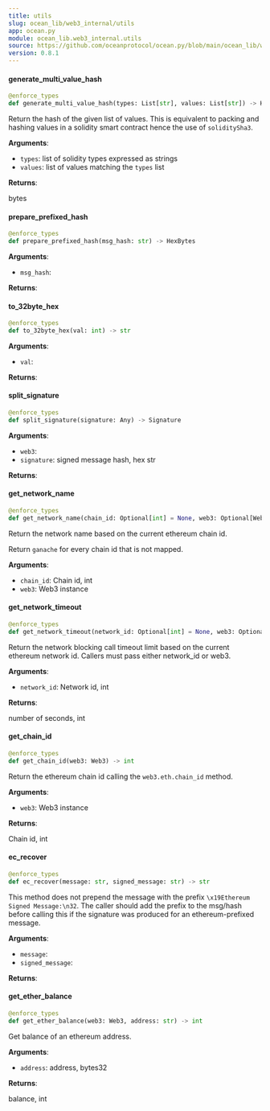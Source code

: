 ```yaml
---
title: utils
slug: ocean_lib/web3_internal/utils
app: ocean.py
module: ocean_lib.web3_internal.utils
source: https://github.com/oceanprotocol/ocean.py/blob/main/ocean_lib/web3_internal/utils.py
version: 0.8.1
---
```

#### generate\_multi\_value\_hash

```python
@enforce_types
def generate_multi_value_hash(types: List[str], values: List[str]) -> HexBytes
```

Return the hash of the given list of values.
This is equivalent to packing and hashing values in a solidity smart contract
hence the use of `soliditySha3`.

**Arguments**:

- `types`: list of solidity types expressed as strings
- `values`: list of values matching the `types` list

**Returns**:

bytes

#### prepare\_prefixed\_hash

```python
@enforce_types
def prepare_prefixed_hash(msg_hash: str) -> HexBytes
```

**Arguments**:

- `msg_hash`: 

**Returns**:



#### to\_32byte\_hex

```python
@enforce_types
def to_32byte_hex(val: int) -> str
```

**Arguments**:

- `val`: 

**Returns**:



#### split\_signature

```python
@enforce_types
def split_signature(signature: Any) -> Signature
```

**Arguments**:

- `web3`: 
- `signature`: signed message hash, hex str

**Returns**:



#### get\_network\_name

```python
@enforce_types
def get_network_name(chain_id: Optional[int] = None, web3: Optional[Web3] = None) -> str
```

Return the network name based on the current ethereum chain id.

Return `ganache` for every chain id that is not mapped.

**Arguments**:

- `chain_id`: Chain id, int
- `web3`: Web3 instance

#### get\_network\_timeout

```python
@enforce_types
def get_network_timeout(network_id: Optional[int] = None, web3: Optional[Web3] = None) -> str
```

Return the network blocking call timeout limit based on the current ethereum network id.
Callers must pass either network_id or web3.

**Arguments**:

- `network_id`: Network id, int

**Returns**:

number of seconds, int

#### get\_chain\_id

```python
@enforce_types
def get_chain_id(web3: Web3) -> int
```

Return the ethereum chain id calling the `web3.eth.chain_id` method.

**Arguments**:

- `web3`: Web3 instance

**Returns**:

Chain id, int

#### ec\_recover

```python
@enforce_types
def ec_recover(message: str, signed_message: str) -> str
```

This method does not prepend the message with the prefix `\x19Ethereum Signed Message:\n32`.
The caller should add the prefix to the msg/hash before calling this if the signature was
produced for an ethereum-prefixed message.

**Arguments**:

- `message`: 
- `signed_message`: 

**Returns**:



#### get\_ether\_balance

```python
@enforce_types
def get_ether_balance(web3: Web3, address: str) -> int
```

Get balance of an ethereum address.

**Arguments**:

- `address`: address, bytes32

**Returns**:

balance, int

